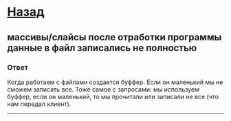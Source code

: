 # [Назад](/L1/L1_.md)

## массивы/слайсы после отработки программы данные в файл записались не полностью

### Ответ

Когда работаем с файлами создается буффер. Если он маленький мы не сможем записать все.
Тоже самое с запросами: мы используем буффер, если он маленький, то мы прочитали или записали не все (что нам передал клиент).

---------------------------------------------
